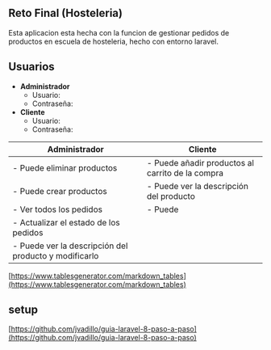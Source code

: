 ## Reto Final (Hosteleria)

Esta aplicacion esta hecha con la funcion de gestionar pedidos de productos en escuela de hosteleria, hecho con entorno laravel.

## Usuarios
- **Administrador**
    - Usuario:
    - Contraseña: 
- **Cliente**
    - Usuario:
    - Contraseña: 


| **Administrador**                                     | **Cliente**                                      |
|-------------------------------------------------------|--------------------------------------------------|
| - Puede eliminar productos                            | - Puede añadir productos al carrito de la compra |
| - Puede crear productos                               | - Puede ver la descripción del producto          |
| - Ver todos los pedidos                               | - Puede                                          |
| - Actualizar el estado de los pedidos                 |                                                  |
| - Puede ver la descripción del producto y modificarlo |                                                  |

[https://www.tablesgenerator.com/markdown_tables](https://www.tablesgenerator.com/markdown_tables)


## setup

[https://github.com/jvadillo/guia-laravel-8-paso-a-paso](https://github.com/jvadillo/guia-laravel-8-paso-a-paso)




